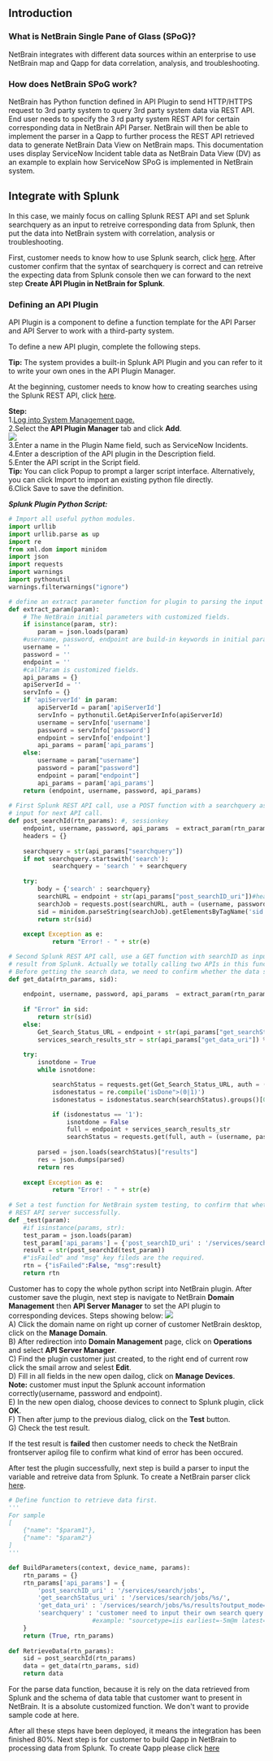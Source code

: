 
## Introduction
### What is NetBrain Single Pane of Glass (SPoG)?
NetBrain integrates with different data sources within an enterprise to use NetBrain map and Qapp for
data correlation, analysis, and troubleshooting.

### How does NetBrain SPoG work?
NetBrain has Python function defined in API Plugin to send HTTP/HTTPS request to 3rd party system to
query 3rd party system data via REST API. End user needs to specify the 3
rd party system REST API for 
certain corresponding data in NetBrain API Parser. NetBrain will then be able to implement the parser in
a Qapp to further process the REST API retrieved data to generate NetBrain Data View on NetBrain
maps.
This documentation uses display ServiceNow Incident table data as NetBrain Data View (DV) as an
example to explain how ServiceNow SPoG is implemented in NetBrain system.


## Integrate with Splunk
In this case, we mainly focus on  calling Splunk REST API and set Splunk searchquery as an input to retreive corresponding data from Splunk, then put the data into NetBrain system with correlation, analysis or troubleshooting. 

First, customer needs to know how to use Splunk search, click [here](https://docs.splunk.com/Documentation/Splunk/7.2.5/Search/GetstartedwithSearch).
After customer confirm that the syntax of searchquery is correct and can retreive the expecting data from Splunk console then we can forward to the next step **Create API Plugin in NetBrain for Splunk**.

### Defining an API Plugin
API Plugin is a component to define a function template for the API Parser and API Server to work with a third-party system.<br>

To define a new API plugin, complete the following steps.<br>

**Tip:** The system provides a built-in Splunk API Plugin and you can refer to it to write your own ones in the API Plugin Manager.

At the beginning, customer needs to know how to creating searches using the Splunk REST API, click [here](https://docs.splunk.com/Documentation/Splunk/7.2.5/RESTTUT/RESTsearches). 

**Step:**<br>
1.[Log into System Management page.](https://www.netbraintech.com/docs/ie71/help/logging-in-system-admin-page.htm)<br>
2.Select the **API Plugin Manager** tab and click **Add**. <br>
<img src="images\add_plugin_manager.png" /><br>
3.Enter a name in the Plugin Name field, such as ServiceNow Incidents.<br>
4.Enter a description of the API plugin in the Description field.<br>
5.Enter the API script in the Script field. <br>
**Tip:** You can click Popup to prompt a larger script interface. Alternatively, you can click Import to import an existing python file directly.<br>
6.Click Save to save the definition.

***Splunk Plugin Python Script:***


```python
# Import all useful python modules.
import urllib
import urllib.parse as up
import re
from xml.dom import minidom
import json
import requests
import warnings
import pythonutil
warnings.filterwarnings("ignore")

# define an extract parameter function for plugin to parsing the input variables value from parser input.
def extract_param(param):
    # The NetBrain initial parameters with customized fields.
    if isinstance(param, str):
        param = json.loads(param)  
    #username, password, endpoint are build-in keywords in initial param.
    username = ''
    password = ''
    endpoint = ''
    #callParam is customized fields.
    api_params = {}
    apiServerId = ''
    servInfo = {}
    if 'apiServerId' in param:
        apiServerId = param['apiServerId']
        servInfo = pythonutil.GetApiServerInfo(apiServerId)
        username = servInfo['username']
        password = servInfo['password']
        endpoint = servInfo['endpoint']
        api_params = param['api_params']
    else:
        username = param["username"]
        password = param["password"]
        endpoint = param["endpoint"]
        api_params = param['api_params']
    return (endpoint, username, password, api_params)
 
# First Splunk REST API call, use a POST function with a searchquery as input to create a search ID which will be a required 
# input for next API call.             
def post_searchId(rtn_params): #, sessionkey
    endpoint, username, password, api_params  = extract_param(rtn_params)
    headers = {}
  
    searchquery = str(api_params["searchquery"])
    if not searchquery.startswith('search'):
            searchquery = 'search ' + searchquery
    
    try:
        body = {'search' : searchquery}  
        searchURL = endpoint + str(api_params["post_searchID_uri"])#headers = headers
        searchJob = requests.post(searchURL, auth = (username, password), data = body, verify=False).content
        sid = minidom.parseString(searchJob).getElementsByTagName('sid')[0].childNodes[0].nodeValue
        return str(sid)
    
    except Exception as e:
            return "Error! - " + str(e)

# Second Splunk REST API call, use a GET function with searchID as input which from previous API call to get the expect data 
# result from Splunk. Actually we totally calling two APIs in this function, one is search status API the other is getting data.
# Before getting the search data, we need to confirm whether the data searching in Splunk is finished. 
def get_data(rtn_params, sid):
    
    endpoint, username, password, api_params  = extract_param(rtn_params)
    
    if "Error" in sid:
        return str(sid)
    else:
        Get_Search_Status_URL = endpoint + str(api_params["get_searchStatus_uri"]) %sid
        services_search_results_str = str(api_params["get_data_uri"]) %sid
      
    try:
        isnotdone = True
        while isnotdone:

            searchStatus = requests.get(Get_Search_Status_URL, auth = (username, password), verify = False).content.decode('utf-8')
            isdonestatus = re.compile('isDone">(0|1)')
            isdonestatus = isdonestatus.search(searchStatus).groups()[0]

            if (isdonestatus == '1'):
                isnotdone = False
                full = endpoint + services_search_results_str
                searchStatus = requests.get(full, auth = (username, password), verify = False).content
        
        parsed = json.loads(searchStatus)["results"]
        res = json.dumps(parsed)
        return res        
                
    except Exception as e:
            return "Error! - " + str(e)
        
# Set a test function for NetBrain system testing, to confirm that whether the NetBrain front server connect with Splunk 
# REST API server successfully.  
def _test(param):
    #if isinstance(params, str):
    test_param = json.loads(param)
    test_param['api_params'] = {'post_searchID_uri' : '/services/search/jobs', 'searchquery' : 'sourcetype=iis'}
    result = str(post_searchId(test_param))
    #"isFailed" and "msg" key fileds are the required.
    rtn = {"isFailed":False, "msg":result}
    return rtn
```

Customer has to copy the whole python script into NetBrain plugin. After customer save the plugin, next step is navigate to NetBrain **Domain Management** then **API Server Manager** to set the API plugin to corresponding devices. Steps showing below:
<img src="images\api_manage_step.png" /><br>
A) Click the domain name on right up corner of customer NetBrain desktop, click on the **Manage Domain**.<br>
B) After redirection into **Domain Management** page, click on **Operations** and select **API Server Manager**.<br>
C) Find the plugin customer just created, to the right end of current row click the smail arrow and selest **Edit**.<br>
D) Fill in all fields in the new open dailog, click on **Manage Devices**.<br>
**Note:** customer must input the Splunk account information correctly(username, password and endpoint).<br>
E) In the new open dialog, choose devices to connect to Splunk plugin, click **OK**.<br>
F) Then after jump to the previous dialog, click on the **Test** button. <br>
G) Check the test result.<br>

If the test result is **failed** then customer needs to check the NetBrain frontserver apilog file to confirm what kind of error has been occured.

After test the plugin successfully, next step is build a parser to input the variable and retreive data from Splunk.
To create a NetBrain parser click [here](https://www.netbraintech.com/ftp/IE71/OnlineHelp/creating-an-api-parser.htm).



```python
# Define function to retrieve data first.
'''
For sample
[
    {"name": "$param1"},
    {"name": "$param2"}
]
'''

def BuildParameters(context, device_name, params):
    rtn_params = {}
    rtn_params['api_params'] = {
        'post_searchID_uri' : '/services/search/jobs',
        'get_searchStatus_uri' : '/services/search/jobs/%s/',
        'get_data_uri' : '/services/search/jobs/%s/results?output_mode=json&count=0',
        'searchquery' : 'customer need to input their own search query at here'
                       #example: "sourcetype=iis earliest=-5m@m latest=now() | timechart span=5m count as Number by c_ip"
    }
    return (True, rtn_params)
	
def RetrieveData(rtn_params):
    sid = post_searchId(rtn_params)
    data = get_data(rtn_params, sid)
    return data
```

For the parse data function, because it is rely on the data retrieved from Splunk and the schema of data table that customer want to present in NetBrain. It is a absolute customized function. We don't want to provide sample code at here.

After all these steps have been deployed, it means the integration has been finished 80%. Next step is for customer to build Qapp in NetBrain to processing data from Splunk. To create Qapp please click [here](https://www.netbraintech.com/ftp/DE10/OnlineHelp/HTML.html?create_qapp.htm)


```python

```
